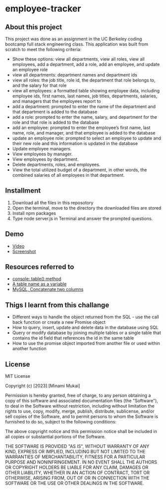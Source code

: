 # employee-tracker

## About this project

This project was done as an assignment in the UC Berkeley coding bootcamp full stack engineering class. This application was built from scratch to meet the following criteria:

- Show these options:  view all departments, view all roles, view all employees, add a department, add a role, add an employee, and update an employee role
- view all departments: department names and department ids
- view all roles: the job title, role id, the department that role belongs to, and the salary for that role
- view all employees: a formatted table showing employee data, including employee ids, first names, last names, job titles, departments, salaries, and managers that the employees report to
- add a department: prompted to enter the name of the department and that department is added to the database
- add a role: prompted to enter the name, salary, and department for the role and that role is added to the database
- add an employee: prompted to enter the employee’s first name, last name, role, and manager, and that employee is added to the database
- update an employee role: prompted to select an employee to update and their new role and this information is updated in the database 
- Update employee managers.
- View employees by manager.
- View employees by department.
- Delete departments, roles, and employees.
- View the total utilized budget of a department, in other words, the combined salaries of all employees in that department.

## Installment

1. Download all the files in this reposotory
2. Open the terminal, move to the directory the downloaded files are stored
3. Install npm packages
4. Type node server.js in Terminal and answer the prompted questions.

## Demo

- [Video](https://drive.google.com/file/d/1VZIE8kwH7rbJQc7YAYFeokD5KEnFIM-3/view)
- [Screenshot](https://github.com/mitsukaichi/employee-tracker/assets/45612744/e0910712-3b1a-4416-9350-6922da883517)

## Resources referred to 

- [console: table() method](https://developer.mozilla.org/en-US/docs/Web/API/console/table)
- [A table name as a variable](https://stackoverflow.com/questions/2838490/a-table-name-as-a-variable)
- [MySQL, Concatenate two columns](https://stackoverflow.com/questions/10346302/mysql-concatenate-two-columns)

## Thigs I learnt from this challange

- Different ways to handle the object returned from the SQL - use the call back function or create a new Promise object
- How to query, insert, update and delete data in the database using SQL
- Query or modify database by joining multiple tables or a single table that contains the id field that references the id in the same table 
- How to use the promise object imported from another file or used within another function

## License

MIT License

Copyright (c) [2023] [Minami Mukai]

Permission is hereby granted, free of charge, to any person obtaining a copy of this software and associated documentation files (the "Software"), to deal in the Software without restriction, including without limitation the rights to use, copy, modify, merge, publish, distribute, sublicense, and/or sell copies of the Software, and to permit persons to whom the Software is furnished to do so, subject to the following conditions:

The above copyright notice and this permission notice shall be included in all copies or substantial portions of the Software.

THE SOFTWARE IS PROVIDED "AS IS", WITHOUT WARRANTY OF ANY KIND, EXPRESS OR IMPLIED, INCLUDING BUT NOT LIMITED TO THE WARRANTIES OF MERCHANTABILITY, FITNESS FOR A PARTICULAR PURPOSE AND NONINFRINGEMENT. IN NO EVENT SHALL THE AUTHORS OR COPYRIGHT HOLDERS BE LIABLE FOR ANY CLAIM, DAMAGES OR OTHER LIABILITY, WHETHER IN AN ACTION OF CONTRACT, TORT OR OTHERWISE, ARISING FROM, OUT OF OR IN CONNECTION WITH THE SOFTWARE OR THE USE OR OTHER DEALINGS IN THE SOFTWARE.
